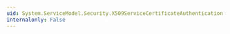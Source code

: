 ```yaml
---
uid: System.ServiceModel.Security.X509ServiceCertificateAuthentication.CertificateValidationMode
internalonly: False
---
```

